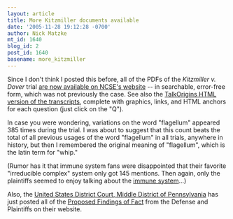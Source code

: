 ```yaml
---
layout: article
title: More Kitzmiller documents available
date: '2005-11-28 19:12:28 -0700'
author: Nick Matzke
mt_id: 1640
blog_id: 2
post_id: 1640
basename: more_kitzmiller
---
```

<img src="http://pandasthumb.org/images/wre_kvd_logo.jpg" alt="" style="float:left;" />Since I don't think I posted this before, all of the PDFs of the _Kitzmiller v. Dover_ trial [are now available on NCSE's website](http://www2.ncseweb.org/wp/?page_id=11) -- in searchable, error-free form, which was not previously the case.  See also the [TalkOrigins HTML version of the transcripts](http://www.talkorigins.org/faqs/dover/kitzmiller_v_dover.html), complete with graphics, links, and HTML anchors for each question (just click on the "Q").

In case you were wondering, variations on the word "flagellum" appeared 385 times during the trial.  I was about to suggest that this count beats the total of all previous usages of the word "flagellum" in all trials, anywhere in history, but then I remembered the original meaning of "flagellum", which is the latin term for "whip."

(Rumor has it that immune system fans were disappointed that their favorite "irreducible complex" system only got 145 mentions.  Then again, only the plaintiffs seemed to enjoy talking about the [immune system](http://www.google.com/search?sourceid=mozclient&amp;ie=utf-8&amp;oe=utf-8&amp;q=site:www.pandasthumb.org+immune+system)...)

Also, the [United States District Court, Middle District of Pennsylvania](http://www.pamd.uscourts.gov/) has just posted all of the [Proposed Findings of Fact](http://www.pamd.uscourts.gov/kitzmiller/docket.htm) from the Defense and Plaintiffs on their website.
